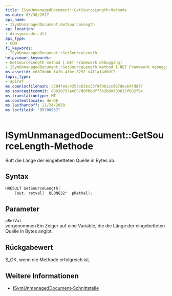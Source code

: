 ```yaml
---
title: ISymUnmanagedDocument::GetSourceLength-Methode
ms.date: 03/30/2017
api_name:
- ISymUnmanagedDocument.GetSourceLength
api_location:
- diasymreader.dll
api_type:
- COM
f1_keywords:
- ISymUnmanagedDocument::GetSourceLength
helpviewer_keywords:
- GetSourceLength method [.NET Framework debugging]
- ISymUnmanagedDocument::GetSourceLength method [.NET Framework debugging]
ms.assetid: e087dbbb-f4fb-4fbe-8292-e4f1a14d0df2
topic_type:
- apiref
ms.openlocfilehash: c384fe6c4357c63bc56f9f9b1cc907dea64fddf7
ms.sourcegitcommit: d8020797a6657d0fbbdff362b80300815f682f94
ms.translationtype: MT
ms.contentlocale: de-DE
ms.lasthandoff: 11/24/2020
ms.locfileid: "95700937"
---
```

# <a name="isymunmanageddocumentgetsourcelength-method"></a>ISymUnmanagedDocument::GetSourceLength-Methode

Ruft die Länge der eingebetteten Quelle in Bytes ab.  
  
## <a name="syntax"></a>Syntax  
  
```cpp  
HRESULT GetSourceLength(  
    [out, retval]  ULONG32*  pRetVal);  
```  
  
## <a name="parameters"></a>Parameter  

 `pRetVal`  
 vorgenommen Ein Zeiger auf eine Variable, die die Länge der eingebetteten Quelle in Bytes angibt.  
  
## <a name="return-value"></a>Rückgabewert  

 S_OK, wenn die Methode erfolgreich ist.  
  
## <a name="see-also"></a>Weitere Informationen

- [ISymUnmanagedDocument-Schnittstelle](isymunmanageddocument-interface.md)
